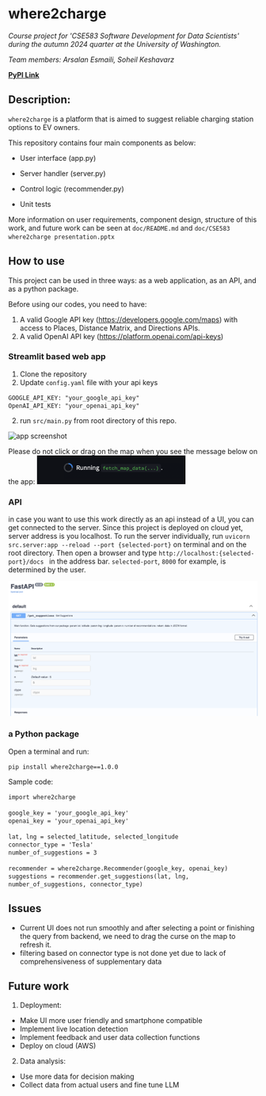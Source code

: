# where2charge
_Course project for 'CSE583 Software Development for Data Scientists' during the autumn 2024 quarter at the University of Washington._

_Team members: Arsalan Esmaili, Soheil Keshavarz_

[**PyPI Link**](https://pypi.org/project/where2charge/1.0.0/)

## Description: 

`where2charge` is a platform that is aimed to suggest reliable charging station options to EV owners.

This repository contains four main components as below:
- User interface (app.py) 

- Server handler (server.py)

- Control logic (recommender.py)

- Unit tests 

More information on user requirements, component design, structure of this work, and future work
can be seen at `doc/README.md` and `doc/CSE583 where2charge presentation.pptx`



## How to use
This project can be used in three ways: as a web application, as an API, and as a python package. 

Before using our codes, you need to have:

1. A valid Google API key (https://developers.google.com/maps) with access to Places, Distance Matrix, 
and Directions APIs.
2. A valid OpenAI API key (https://platform.openai.com/api-keys)

### Streamlit based web app
1. Clone the repository
2. Update `config.yaml` file with your api keys
```angular2html
GOOGLE_API_KEY: "your_google_api_key"
OpenAI_API_KEY: "your_openai_api_key"
```
2. run `src/main.py` from root directory of this repo.

![app screenshot](https://github.com/BlueSoheil99/where2charge/blob/main/doc/recording.gif?raw=true)

Please do not click or drag on the map when you see the message below on the app:
<img src="https://github.com/BlueSoheil99/where2charge/blob/main/doc/running_screenshot.png?raw=true" width=300>
### API
in case you want to use this work directly as an api instead of a UI, you can get connected to the server. 
Since this project is deployed on cloud yet, server address is you localhost. To run the server individually,
run `uvicorn src.server:app --reload --port {selected-port}` on terminal and on the root directory. Then open a browser and type `http://localhost:{selected-port}/docs
` in the address bar. `selected-port`, `8000` for example, is determined by the user.


![api_screenshot](https://github.com/BlueSoheil99/where2charge/blob/main/doc/api_screenshot.png?raw=true)
### a Python package
Open a terminal and run:
```angular2html
pip install where2charge==1.0.0
```
Sample code:
```angular2html
import where2charge

google_key = 'your_google_api_key'
openai_key = 'your_openai_api_key'

lat, lng = selected_latitude, selected_longitude
connector_type = 'Tesla'
number_of_suggestions = 3

recommender = where2charge.Recommender(google_key, openai_key)
suggestions = recommender.get_suggestions(lat, lng, number_of_suggestions, connector_type)
```

## Issues
- Current UI does not run smoothly and after selecting a point or finishing the query from 
backend, we need to drag the curse on the map to refresh it.
- filtering based on connector type is not done yet due to lack of comprehensiveness of supplementary data
## Future work
1. Deployment:
- Make UI more user friendly and smartphone compatible
- Implement live location detection
- Implement feedback and user data collection functions
- Deploy on cloud (AWS)

2. Data analysis:
- Use more data for decision making
- Collect data from actual users and fine tune LLM